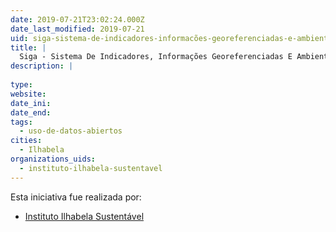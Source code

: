 ```yaml
---
date: 2019-07-21T23:02:24.000Z
date_last_modified: 2019-07-21
uid: siga-sistema-de-indicadores-informacões-georeferenciadas-e-ambientais-do-litoral-norte-do-estado-do-são-paulo
title: |
  Siga - Sistema De Indicadores, Informações Georeferenciadas E Ambientais Do Litoral Norte Do Estado Do São Paulo
description: |
  
type: 
website: 
date_ini: 
date_end: 
tags:
  - uso-de-datos-abiertos
cities: 
  - Ilhabela
organizations_uids:
  - instituto-ilhabela-sustentavel
---
```


Esta iniciativa fue realizada por:

- [Instituto Ilhabela Sustentável](/organizaciones/instituto-ilhabela-sustentavel)
